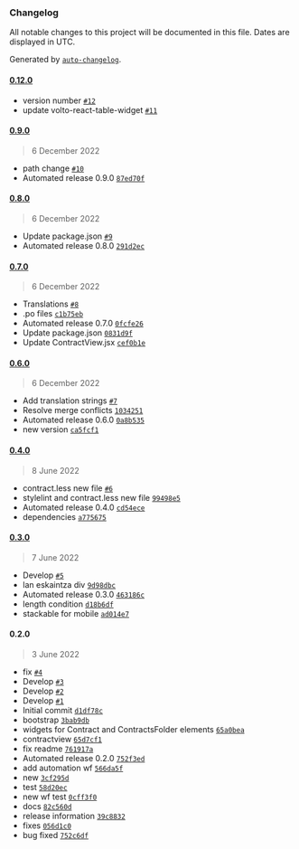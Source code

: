 ### Changelog

All notable changes to this project will be documented in this file. Dates are displayed in UTC.

Generated by [`auto-changelog`](https://github.com/CookPete/auto-changelog).

#### [0.12.0](https://github.com/codesyntax/volto-publiccontracts-theme/compare/0.9.0...0.12.0)

- version number [`#12`](https://github.com/codesyntax/volto-publiccontracts-theme/pull/12)
- update volto-react-table-widget [`#11`](https://github.com/codesyntax/volto-publiccontracts-theme/pull/11)

#### [0.9.0](https://github.com/codesyntax/volto-publiccontracts-theme/compare/0.8.0...0.9.0)

> 6 December 2022

- path change [`#10`](https://github.com/codesyntax/volto-publiccontracts-theme/pull/10)
- Automated release 0.9.0 [`87ed70f`](https://github.com/codesyntax/volto-publiccontracts-theme/commit/87ed70fe73438bcfebed5afae1ec006b4d633a21)

#### [0.8.0](https://github.com/codesyntax/volto-publiccontracts-theme/compare/0.7.0...0.8.0)

> 6 December 2022

- Update package.json [`#9`](https://github.com/codesyntax/volto-publiccontracts-theme/pull/9)
- Automated release 0.8.0 [`291d2ec`](https://github.com/codesyntax/volto-publiccontracts-theme/commit/291d2ec371a250e3a225267ebcd4ccdd78539707)

#### [0.7.0](https://github.com/codesyntax/volto-publiccontracts-theme/compare/0.6.0...0.7.0)

> 6 December 2022

- Translations [`#8`](https://github.com/codesyntax/volto-publiccontracts-theme/pull/8)
- .po files [`c1b75eb`](https://github.com/codesyntax/volto-publiccontracts-theme/commit/c1b75eba5fcfd0ddc53aaa52543e51d404c454f7)
- Automated release 0.7.0 [`0fcfe26`](https://github.com/codesyntax/volto-publiccontracts-theme/commit/0fcfe263408aa4a7819a76856a09509927e59fc5)
- Update package.json [`0831d9f`](https://github.com/codesyntax/volto-publiccontracts-theme/commit/0831d9fab8cb3af196f41edb9a9435389fd420e7)
- Update ContractView.jsx [`cef0b1e`](https://github.com/codesyntax/volto-publiccontracts-theme/commit/cef0b1e360e5810b1f61c6661d95a9c27c4d76da)

#### [0.6.0](https://github.com/codesyntax/volto-publiccontracts-theme/compare/0.4.0...0.6.0)

> 6 December 2022

- Add translation strings [`#7`](https://github.com/codesyntax/volto-publiccontracts-theme/pull/7)
- Resolve merge conflicts [`1034251`](https://github.com/codesyntax/volto-publiccontracts-theme/commit/10342518a85b56057848b033a2830d8ff6f076d1)
- Automated release 0.6.0 [`0a8b535`](https://github.com/codesyntax/volto-publiccontracts-theme/commit/0a8b5355159716de65f26cf6d4d7578410ac2803)
- new version [`ca5fcf1`](https://github.com/codesyntax/volto-publiccontracts-theme/commit/ca5fcf1bceda06813459e69f2f5397a8f454d79a)

#### [0.4.0](https://github.com/codesyntax/volto-publiccontracts-theme/compare/0.3.0...0.4.0)

> 8 June 2022

- contract.less new file [`#6`](https://github.com/codesyntax/volto-publiccontracts-theme/pull/6)
- stylelint and contract.less new file [`99498e5`](https://github.com/codesyntax/volto-publiccontracts-theme/commit/99498e5d970fdf203df57ff45cb1ec1b1968beeb)
- Automated release 0.4.0 [`cd54ece`](https://github.com/codesyntax/volto-publiccontracts-theme/commit/cd54ecec6a581e8ba353675d179ebfc115eca977)
- dependencies [`a775675`](https://github.com/codesyntax/volto-publiccontracts-theme/commit/a77567590d898c0e1760d9c922d919019f84da09)

#### [0.3.0](https://github.com/codesyntax/volto-publiccontracts-theme/compare/0.2.0...0.3.0)

> 7 June 2022

- Develop [`#5`](https://github.com/codesyntax/volto-publiccontracts-theme/pull/5)
- lan eskaintza div [`9d98dbc`](https://github.com/codesyntax/volto-publiccontracts-theme/commit/9d98dbcb9fce1b90c200554063717bb56b3022e8)
- Automated release 0.3.0 [`463186c`](https://github.com/codesyntax/volto-publiccontracts-theme/commit/463186c9710ef11bd4340021ab9256d0c3bc6267)
- length condition [`d18b6df`](https://github.com/codesyntax/volto-publiccontracts-theme/commit/d18b6dfc639cfc0958a65e1f48c5ecda3f335bfc)
- stackable for mobile [`ad014e7`](https://github.com/codesyntax/volto-publiccontracts-theme/commit/ad014e74863d18a24b7ff71003174d44558c2d34)

#### 0.2.0

> 3 June 2022

- fix [`#4`](https://github.com/codesyntax/volto-publiccontracts-theme/pull/4)
- Develop [`#3`](https://github.com/codesyntax/volto-publiccontracts-theme/pull/3)
- Develop [`#2`](https://github.com/codesyntax/volto-publiccontracts-theme/pull/2)
- Develop [`#1`](https://github.com/codesyntax/volto-publiccontracts-theme/pull/1)
- Initial commit [`d1df78c`](https://github.com/codesyntax/volto-publiccontracts-theme/commit/d1df78c88ee70e958099a7ae0cffed0fb4b1bda2)
- bootstrap [`3bab9db`](https://github.com/codesyntax/volto-publiccontracts-theme/commit/3bab9dbd993083bee464116b54ddce5cb1762260)
- widgets for Contract and ContractsFolder elements [`65a0bea`](https://github.com/codesyntax/volto-publiccontracts-theme/commit/65a0bea5a1c5a30f1b6dc3fdbc7b709fe176d4c7)
- contractview [`65d7cf1`](https://github.com/codesyntax/volto-publiccontracts-theme/commit/65d7cf1f4a4f5251edf88d21ee9fdcbaed2e8953)
- fix readme [`761917a`](https://github.com/codesyntax/volto-publiccontracts-theme/commit/761917a789d99a02d325234f4ddfd8c691a105e9)
- Automated release 0.2.0 [`752f3ed`](https://github.com/codesyntax/volto-publiccontracts-theme/commit/752f3edd8bb65cc8743a9bd6dcac125abcfcc9eb)
- add automation wf [`566da5f`](https://github.com/codesyntax/volto-publiccontracts-theme/commit/566da5f8c65bd2a2afc59fd15471440e1c5a4f02)
- new [`3cf295d`](https://github.com/codesyntax/volto-publiccontracts-theme/commit/3cf295d4adeebcace99681b73442d661b4e3b2d5)
- test [`58d20ec`](https://github.com/codesyntax/volto-publiccontracts-theme/commit/58d20ec62cd51dab6e970ede180cd3f600a805e0)
- new wf test [`0cff3f0`](https://github.com/codesyntax/volto-publiccontracts-theme/commit/0cff3f0a4113e361eca69ce421840883265471c6)
- docs [`82c560d`](https://github.com/codesyntax/volto-publiccontracts-theme/commit/82c560d6209e8bff194b9c5e9dd9e4ddb4d10bc8)
- release information [`39c8832`](https://github.com/codesyntax/volto-publiccontracts-theme/commit/39c883295c03ae38683d9f43d0c97f60a7b3e365)
- fixes [`056d1c0`](https://github.com/codesyntax/volto-publiccontracts-theme/commit/056d1c0ff754a98d25b66e68f0f47517ad21f10c)
- bug fixed [`752c6df`](https://github.com/codesyntax/volto-publiccontracts-theme/commit/752c6df010d5bf3b89a964c43586f7b18667a357)
